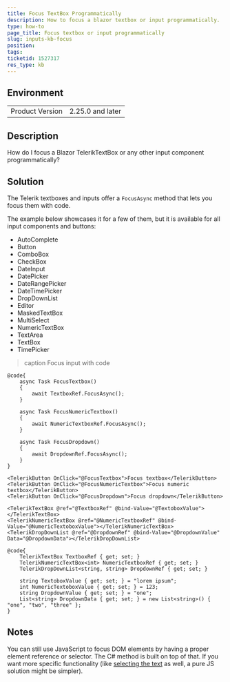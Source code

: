 ```yaml
---
title: Focus TextBox Programmatically
description: How to focus a blazor textbox or input programmatically.
type: how-to
page_title: Focus textbox or input programmatically
slug: inputs-kb-focus
position: 
tags: 
ticketid: 1527317
res_type: kb
---
```


## Environment
<table>
	<tbody>
		<tr>
			<td>Product Version</td>
			<td>2.25.0 and later</td>
		</tr>
	</tbody>
</table>

## Description
How do I focus a Blazor TelerikTextBox or any other input component programmatically?

## Solution
The Telerik textboxes and inputs offer a `FocusAsync` method that lets you focus them with code.

The example below showcases it for a few of them, but it is available for all input components and buttons:

* AutoComplete
* Button
* ComboBox
* CheckBox
* DateInput
* DatePicker
* DateRangePicker
* DateTimePicker
* DropDownList
* Editor
* MaskedTextBox
* MultiSelect
* NumericTextBox
* TextArea
* TextBox
* TimePicker

>caption Focus input with code

````CSHTML
@code{
    async Task FocusTextbox()
    {
        await TextboxRef.FocusAsync();
    }

    async Task FocusNumericTextbox()
    {
        await NumericTextboxRef.FocusAsync();
    }

    async Task FocusDropdown()
    {
        await DropdownRef.FocusAsync();
    }
}

<TelerikButton OnClick="@FocusTextbox">Focus textbox</TelerikButton>
<TelerikButton OnClick="@FocusNumericTextbox">Focus numeric textbox</TelerikButton>
<TelerikButton OnClick="@FocusDropdown">Focus dropdown</TelerikButton>

<TelerikTextBox @ref="@TextboxRef" @bind-Value="@TextoboxValue"></TelerikTextBox>
<TelerikNumericTextBox @ref="@NumericTextboxRef" @bind-Value="@NumericTextoboxValue"></TelerikNumericTextBox>
<TelerikDropDownList @ref="@DropdownRef" @bind-Value="@DropdownValue" Data="@DropdownData"></TelerikDropDownList>

@code{
    TelerikTextBox TextboxRef { get; set; }
    TelerikNumericTextBox<int> NumericTextboxRef { get; set; }
    TelerikDropDownList<string, string> DropdownRef { get; set; }

    string TextoboxValue { get; set; } = "lorem ipsum";
    int NumericTextoboxValue { get; set; } = 123;
    string DropdownValue { get; set; } = "one";
    List<string> DropdownData { get; set; } = new List<string>() { "one", "two", "three" };
}
````

## Notes
You can still use JavaScript to focus DOM elements by having a proper element reference or selector. The C# method is built on top of that. If you want more specific functionality (like <a href="https://feedback.telerik.com/blazor/1454982-always-highlight-all-numerictextbox-content-on-focus" target="_blank">selecting the text</a> as well, a pure JS solution might be simpler).
